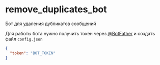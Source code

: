 # remove_duplicates_bot
Бот для удаления дубликатов сообщений

Для работы бота нужно получить токен через [@BotFather](https://t.me/BotFather) и создать файл `config.json`
```json
{
  "token": "BOT_TOKEN"
}
```
